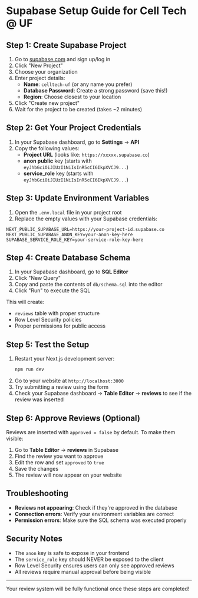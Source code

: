 # Supabase Setup Guide for Cell Tech @ UF

## Step 1: Create Supabase Project

1. Go to [supabase.com](https://supabase.com) and sign up/log in
2. Click "New Project"
3. Choose your organization
4. Enter project details:
   - **Name**: `celltech-uf` (or any name you prefer)
   - **Database Password**: Create a strong password (save this!)
   - **Region**: Choose closest to your location
5. Click "Create new project"
6. Wait for the project to be created (takes ~2 minutes)

## Step 2: Get Your Project Credentials

1. In your Supabase dashboard, go to **Settings** → **API**
2. Copy the following values:
   - **Project URL** (looks like: `https://xxxxx.supabase.co`)
   - **anon public** key (starts with `eyJhbGciOiJIUzI1NiIsInR5cCI6IkpXVCJ9...`)
   - **service_role** key (starts with `eyJhbGciOiJIUzI1NiIsInR5cCI6IkpXVCJ9...`)

## Step 3: Update Environment Variables

1. Open the `.env.local` file in your project root
2. Replace the empty values with your Supabase credentials:

```env
NEXT_PUBLIC_SUPABASE_URL=https://your-project-id.supabase.co
NEXT_PUBLIC_SUPABASE_ANON_KEY=your-anon-key-here
SUPABASE_SERVICE_ROLE_KEY=your-service-role-key-here
```

## Step 4: Create Database Schema

1. In your Supabase dashboard, go to **SQL Editor**
2. Click "New Query"
3. Copy and paste the contents of `db/schema.sql` into the editor
4. Click "Run" to execute the SQL

This will create:
- `reviews` table with proper structure
- Row Level Security policies
- Proper permissions for public access

## Step 5: Test the Setup

1. Restart your Next.js development server:
   ```bash
   npm run dev
   ```
2. Go to your website at `http://localhost:3000`
3. Try submitting a review using the form
4. Check your Supabase dashboard → **Table Editor** → **reviews** to see if the review was inserted

## Step 6: Approve Reviews (Optional)

Reviews are inserted with `approved = false` by default. To make them visible:

1. Go to **Table Editor** → **reviews** in Supabase
2. Find the review you want to approve
3. Edit the row and set `approved` to `true`
4. Save the changes
5. The review will now appear on your website

## Troubleshooting

- **Reviews not appearing**: Check if they're approved in the database
- **Connection errors**: Verify your environment variables are correct
- **Permission errors**: Make sure the SQL schema was executed properly

## Security Notes

- The `anon` key is safe to expose in your frontend
- The `service_role` key should NEVER be exposed to the client
- Row Level Security ensures users can only see approved reviews
- All reviews require manual approval before being visible

---

Your review system will be fully functional once these steps are completed!
